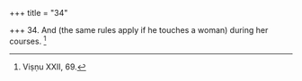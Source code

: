 +++
title = "34"

+++
34. And (the same rules apply if he touches a woman) during her courses. [^27] 


[^27]:  Viṣṇu XXII, 69.
